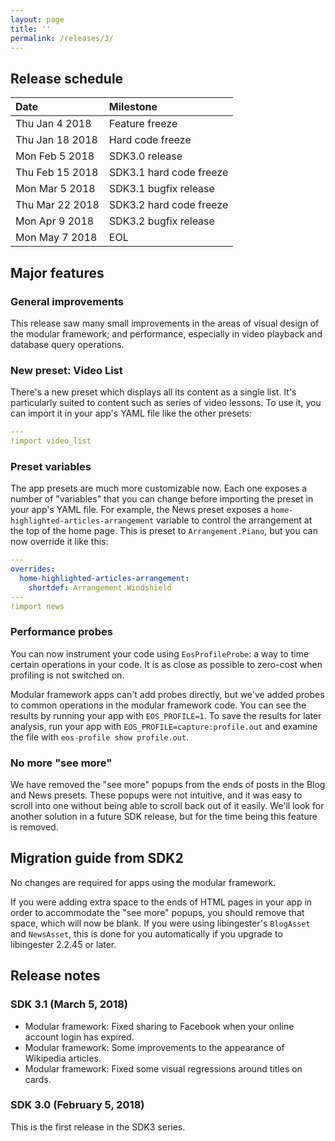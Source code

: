 ```yaml
---
layout: page
title: ''
permalink: /releases/3/
---
```


## Release schedule ##

| Date            | Milestone
|:----------------|:---------
| Thu Jan 4 2018  | Feature freeze
| Thu Jan 18 2018 | Hard code freeze
| Mon Feb 5 2018  | SDK3.0 release
| Thu Feb 15 2018 | SDK3.1 hard code freeze
| Mon Mar 5 2018  | SDK3.1 bugfix release
| Thu Mar 22 2018 | SDK3.2 hard code freeze
| Mon Apr 9 2018  | SDK3.2 bugfix release
| Mon May 7 2018  | EOL

## Major features ##

### General improvements ###
This release saw many small improvements in the areas of visual design of the modular framework; and performance, especially in video playback and database query operations.

### New preset: Video List ###
There's a new preset which displays all its content as a single list.
It's particularly suited to content such as series of video lessons.
To use it, you can import it in your app's YAML file like the other presets:

```yaml
---
!import video_list
```

### Preset variables ###
The app presets are much more customizable now.
Each one exposes a number of "variables" that you can change before importing the preset in your app's YAML file.
For example, the News preset exposes a `home-highlighted-articles-arrangement` variable to control the arrangement at the top of the home page.
This is preset to `Arrangement.Piano`, but you can now override it like this:

```yaml
---
overrides:
  home-highlighted-articles-arrangement:
    shortdef: Arrangement.Windshield
---
!import news
```

### Performance probes ###
You can now instrument your code using `EosProfileProbe`: a way to time certain operations in your code.
It is as close as possible to zero-cost when profiling is not switched on.

Modular framework apps can't add probes directly, but we've added probes to common operations in the modular framework code.
You can see the results by running your app with `EOS_PROFILE=1`.
To save the results for later analysis, run your app with `EOS_PROFILE=capture:profile.out` and examine the file with `eos-profile show profile.out`.

### No more "see more" ###
We have removed the "see more" popups from the ends of posts in the Blog and News presets.
These popups were not intuitive, and it was easy to scroll into one without being able to scroll back out of it easily.
We'll look for another solution in a future SDK release, but for the time being this feature is removed.

## Migration guide from SDK2 ##
No changes are required for apps using the modular framework.

If you were adding extra space to the ends of HTML pages in your app in order to accommodate the "see more" popups, you should remove that space, which will now be blank.
If you were using libingester's `BlogAsset` and `NewsAsset`, this is done for you automatically if you upgrade to libingester 2.2.45 or later.

## Release notes ##

### SDK 3.1 (March 5, 2018) ###

- Modular framework: Fixed sharing to Facebook when your online account login has expired.
- Modular framework: Some improvements to the appearance of Wikipedia articles.
- Modular framework: Fixed some visual regressions around titles on cards.

### SDK 3.0 (February 5, 2018) ###
This is the first release in the SDK3 series.

